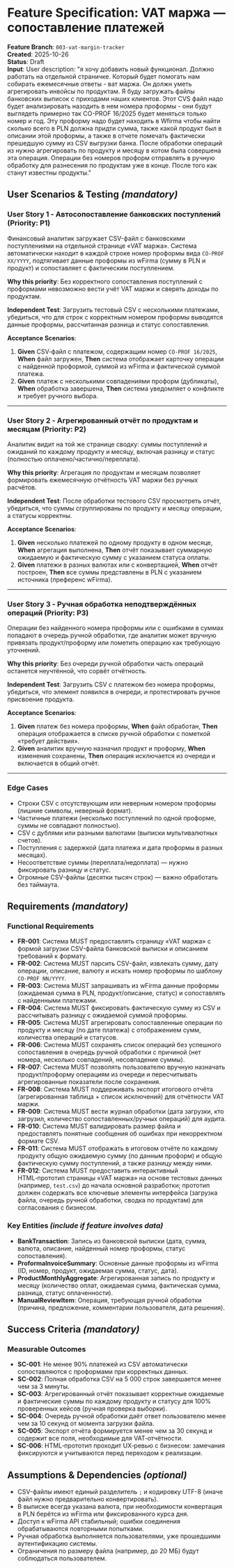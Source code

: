 # Feature Specification: VAT маржа — сопоставление платежей

**Feature Branch**: `003-vat-margin-tracker`  
**Created**: 2025-10-26  
**Status**: Draft  
**Input**: User description: "я хочу добавить новый функционал.  Должно работать на отдельной страничке. Который будет помогать нам собирать ежемесячные ответы - ват маржа. Он должн уметь агрегировать инвойсы по продуктам.  Я буду загружать файлы банковских выписок с приходами наших клиентов. Этот CVS файл надо будет анализировать назодить в нем номера проформы - они будут выглядеть примерно так CO-PROF 16/2025 будет меняться только номер и год. Эту проформу надо будет находить в Wfirma чтобы найти сколько всего в PLN должна придти сумма, также какой продукт был в описании этой проформы, а также в отчете помечать фактически прешедшую сумму из CSV выгрузки банка. После обработки операций из нужно агрегировать по продукту и месяцу в котом была совершена эта операция. Операции без номеров проформ отправлять в ручную обработку для разнесения по продуктам уже в конце. После того как станут известны продукты."

## User Scenarios & Testing *(mandatory)*

### User Story 1 - Автосопоставление банковских поступлений (Priority: P1)

Финансовый аналитик загружает CSV-файл с банковскими поступлениями на отдельной странице «VAT маржа». Система автоматически находит в каждой строке номер проформы вида `CO-PROF XX/YYYY`, подтягивает данные проформы из wFirma (сумму в PLN и продукт) и сопоставляет с фактическим поступлением.

**Why this priority**: Без корректного сопоставления поступлений с проформами невозможно вести учёт VAT маржи и сверять доходы по продуктам.

**Independent Test**: Загрузить тестовый CSV с несколькими платежами, убедиться, что для строк с корректным номером проформы выводятся данные проформы, рассчитанная разница и статус сопоставления.

**Acceptance Scenarios**:

1. **Given** CSV‑файл с платежом, содержащим номер `CO-PROF 16/2025`, **When** файл загружен, **Then** система отображает карточку операции с найденной проформой, суммой из wFirma и фактической суммой платежа.
2. **Given** платеж с несколькими совпадениями проформ (дубликаты), **When** обработка завершена, **Then** система уведомляет о конфликте и требует ручного выбора.

---

### User Story 2 - Агрегированный отчёт по продуктам и месяцам (Priority: P2)

Аналитик видит на той же странице сводку: суммы поступлений и ожиданий по каждому продукту и месяцу, включая разницу и статус (полностью оплачено/частично/переплата).

**Why this priority**: Агрегация по продуктам и месяцам позволяет формировать ежемесячную отчётность VAT маржи без ручных расчётов.

**Independent Test**: После обработки тестового CSV просмотреть отчёт, убедиться, что суммы сгруппированы по продукту и месяцу операции, а статусы корректны.

**Acceptance Scenarios**:

1. **Given** несколько платежей по одному продукту в одном месяце, **When** агрегация выполнена, **Then** отчёт показывает суммарную ожидаемую и фактическую сумму с указанием статуса оплаты.
2. **Given** платежи в разных валютах или с конвертацией, **When** отчёт построен, **Then** все суммы представлены в PLN с указанием источника (преференс wFirma).

---

### User Story 3 - Ручная обработка неподтверждённых операций (Priority: P3)

Операции без найденного номера проформы или с ошибками в суммах попадают в очередь ручной обработки, где аналитик может вручную привязать продукт/проформу или пометить операцию как требующую уточнений.

**Why this priority**: Без очереди ручной обработки часть операций останется неучтённой, что сорвёт отчётность.

**Independent Test**: Загрузить CSV с платежом без номера проформы, убедиться, что элемент появился в очереди, и протестировать ручное присвоение продукта.

**Acceptance Scenarios**:

1. **Given** платеж без номера проформы, **When** файл обработан, **Then** операция отображается в списке ручной обработки с пометкой «требует действия».
2. **Given** аналитик вручную назначил продукт и проформу, **When** изменения сохранены, **Then** операция исключается из очереди и включается в общий отчёт.

---

### Edge Cases

- Строки CSV с отсутствующим или неверным номером проформы (лишние символы, неверный формат).
- Частичные платежи (несколько поступлений по одной проформе, суммы не совпадают полностью).
- CSV с дублями или разными валютами (выписки мультивалютных счетов).
- Поступления с задержкой (дата платежа и дата проформы в разных месяцах).
- Несоответствие суммы (переплата/недоплата) — нужно фиксировать разницу и статус.
- Огромные CSV-файлы (десятки тысяч строк) — важно обработать без таймаута.

## Requirements *(mandatory)*

### Functional Requirements

- **FR-001**: Система MUST предоставлять страницу «VAT маржа» с формой загрузки CSV-файла банковской выписки и описанием требований к формату.
- **FR-002**: Система MUST парсить CSV-файл, извлекать сумму, дату операции, описание, валюту и искать номер проформы по шаблону `CO-PROF NN/YYYY`.
- **FR-003**: Система MUST запрашивать из wFirma данные проформы (ожидаемая сумма в PLN, продукт/описание, статус) и сопоставлять с найденными платежами.
- **FR-004**: Система MUST фиксировать фактическую сумму из CSV и рассчитывать разницу с ожидаемой суммой проформы.
- **FR-005**: Система MUST агрегировать сопоставленные операции по продукту и месяцу (по дате платежа) с отображением сумм, количества операций и статусов.
- **FR-006**: Система MUST сохранять список операций без успешного сопоставления в очередь ручной обработки с причиной (нет номера, несколько совпадений, несовпадение суммы).
- **FR-007**: Система MUST позволять пользователю вручную назначать продукт/проформу операциям из очереди и пересчитывать агрегированные показатели после сохранения.
- **FR-008**: Система MUST поддерживать экспорт итогового отчёта (агрегированная таблица + список исключений) для отчётности VAT маржи.
- **FR-009**: Система MUST вести журнал обработки (дата загрузки, кто загрузил, количество сопоставленных/ручных операций) для аудита.
- **FR-010**: Система MUST валидировать размер файла и предоставлять понятные сообщения об ошибках при некорректном формате CSV.
- **FR-011**: Система MUST отображать в итоговом отчёте по каждому продукту общую ожидаемую сумму (по данным проформ) и общую фактическую сумму поступлений, а также разницу между ними.
- **FR-012**: Система MUST предоставить интерактивный HTML‑прототип страницы «VAT маржа» на основе тестовых данных (например, `test.csv`) до начала основной разработки; прототип должен содержать все ключевые элементы интерфейса (загрузка файла, очередь ручной обработки, сводка по продуктам) для согласования с бизнесом.

### Key Entities *(include if feature involves data)*

- **BankTransaction**: Запись из банковской выписки (дата, сумма, валюта, описание, найденный номер проформы, статус сопоставления).
- **ProformaInvoiceSummary**: Основные данные проформы из wFirma (ID, номер, продукт, ожидаемая сумма, статус, дата).
- **ProductMonthlyAggregate**: Агрегированная запись по продукту и месяцу (количество оплат, ожидаемая сумма, фактическая сумма, разница, статус оплаченности).
- **ManualReviewItem**: Операция, требующая ручной обработки (причина, предложение, комментарии пользователя, дата решения).

## Success Criteria *(mandatory)*

### Measurable Outcomes

- **SC-001**: Не менее 90% платежей из CSV автоматически сопоставляются с проформами при корректных данных.
- **SC-002**: Полная обработка CSV на 5 000 строк завершается менее чем за 3 минуты.
- **SC-003**: Агрегированный отчёт показывает корректные ожидаемые и фактические суммы по каждому продукту и статусу для 100% проверенных кейсов (ручная проверка выборки).
- **SC-004**: Очередь ручной обработки даёт ответ пользователю менее чем за 10 секунд от момента загрузки файла.
- **SC-005**: Экспорт отчёта формируется менее чем за 30 секунд и содержит все поля, необходимые для VAT‑отчётности.
- **SC-006**: HTML‑прототип проходит UX‑ревью с бизнесом: замечания фиксируются и учитываются перед переходом к реализации.

## Assumptions & Dependencies *(optional)*

- CSV-файлы имеют единый разделитель `;` и кодировку UTF-8 (иначе файл нужно предварительно конвертировать).
- В выписке всегда указана валюта, при необходимости конвертация в PLN берётся из wFirma или фиксированного курса дня.
- Доступ к wFirma API стабильный; ошибки соединения обрабатываются повторными попытками.
- Ручная обработка выполняется пользователями, уже прошедшими аутентификацию системы.
- Ограничения по размеру файла (например, до 20 МБ) будут соблюдаться пользователем.
